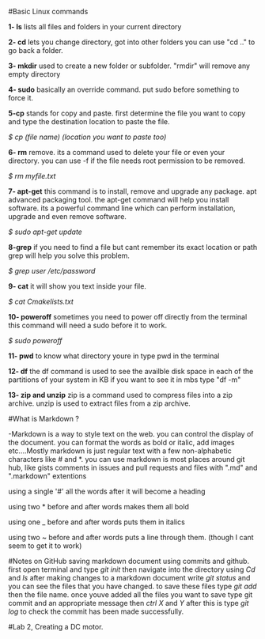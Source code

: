 #Basic Linux commands

**1- ls**
lists all files and folders in your current directory

**2- cd**
lets you change directory, got into other folders you can use "cd .." to go back a folder.

**3- mkdir** 
used to create a new folder or subfolder. "rmdir" will remove any empty directory

**4- sudo**
basically an override command. put sudo before something to force it.

**5-cp**
stands for copy and paste. first determine the file you want to copy and type the destination location to paste the file.

_$ cp (file name) (location you want to paste too)_

**6- rm**
remove. its a command used to delete your file or even your directory. you can use -f if the file needs root permission to be removed. 

_$ rm myfile.txt_

**7- apt-get**
this command is to install, remove and upgrade any package. apt advanced packaging tool. the 
apt-get command will help you install software. its a powerful command line which can perform installation, upgrade and even remove software.

_$ sudo apt-get update_

**8-grep**
if you need to find a file but cant remember its exact location or path grep will help you solve this problem.

_$ grep user /etc/password_

**9- cat**
it will show you text inside your file.

_$ cat Cmakelists.txt_

**10- poweroff**
sometimes you need to power off directly from the terminal this command will need a sudo before it to work.

_$ sudo poweroff_

**11- pwd** 
to know what directory youre in type pwd in the terminal

**12- df**
the df command is used to see the availble disk space in each of the partitions of your system in KB if you want to see it in mbs type "df -m"

**13- zip and unzip**
zip is a command used to compress files into a zip archive. unzip is used to extract files from a zip archive.


#What is Markdown ?

-Markdown is a way to style text on the web. you can control the display of the document. you can format the words as bold or italic, add images etc....Mostly markdown is just regular text with a few non-alphabetic characters like # and *. you can use markdown is most places around git hub, like gists comments in issues and pull requests and files with ".md" and ".markdown" extentions

using a single '#' all the words after it will become a heading

using two * before and after words makes them all bold

using one _ before and after words puts them in italics

using two ~ before and after words puts a line through them. (though I cant seem to get it to work)

#Notes on GitHub
saving markdown document using commits and github.
first open terminal and type  _git init_ then navigate into the directory using _Cd_ and _ls_ after making changes to a markdown document  write _git status_ and you can see the files that you have changed. to save these files type _git add_ then the file name. once youve added all the files you want to save type git commit and an appropriate message then _ctrl X_ and _Y_ after this is type _git log_ to check the commit has been made successfully.

#Lab 2, Creating a DC motor.












